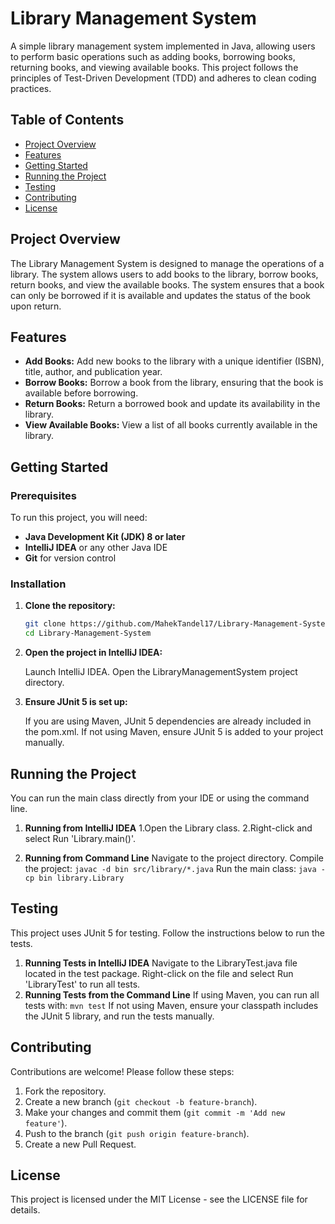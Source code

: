 # Library Management System

A simple library management system implemented in Java, allowing users to perform basic operations such as adding books, borrowing books, returning books, and viewing available books. This project follows the principles of Test-Driven Development (TDD) and adheres to clean coding practices.

## Table of Contents

- [Project Overview](#project-overview)
- [Features](#features)
- [Getting Started](#getting-started)
- [Running the Project](#running-the-project)
- [Testing](#testing)
- [Contributing](#contributing)
- [License](#license)

## Project Overview

The Library Management System is designed to manage the operations of a library. The system allows users to add books to the library, borrow books, return books, and view the available books. The system ensures that a book can only be borrowed if it is available and updates the status of the book upon return.

## Features

- **Add Books:** Add new books to the library with a unique identifier (ISBN), title, author, and publication year.
- **Borrow Books:** Borrow a book from the library, ensuring that the book is available before borrowing.
- **Return Books:** Return a borrowed book and update its availability in the library.
- **View Available Books:** View a list of all books currently available in the library.

## Getting Started

### Prerequisites

To run this project, you will need:

- **Java Development Kit (JDK) 8 or later**
- **IntelliJ IDEA** or any other Java IDE
- **Git** for version control

### Installation

1. **Clone the repository:**

   ```bash
   git clone https://github.com/MahekTandel17/Library-Management-System.git
   cd Library-Management-System
   
2. **Open the project in IntelliJ IDEA:**
   
    Launch IntelliJ IDEA.
    Open the LibraryManagementSystem project directory.
   
3. **Ensure JUnit 5 is set up:**
   
     If you are using Maven, JUnit 5 dependencies are already included in the pom.xml.
     If not using Maven, ensure JUnit 5 is added to your project manually.

## Running the Project
You can run the main class directly from your IDE or using the command line.

1. **Running from IntelliJ IDEA**
1.Open the Library class.
2.Right-click and select Run 'Library.main()'.

2. **Running from Command Line**
   Navigate to the project directory.
   Compile the project:
    `javac -d bin src/library/*.java`
   Run the main class:
    `java -cp bin library.Library`

## Testing
This project uses JUnit 5 for testing. Follow the instructions below to run the tests.

1. **Running Tests in IntelliJ IDEA**
   Navigate to the LibraryTest.java file located in the test package.
   Right-click on the file and select Run 'LibraryTest' to run all tests.
2. **Running Tests from the Command Line**
   If using Maven, you can run all tests with:
   `mvn test`
   If not using Maven, ensure your classpath includes the JUnit 5 library, and run the tests manually.

## Contributing
Contributions are welcome! Please follow these steps:

1. Fork the repository.
2. Create a new branch (`git checkout -b feature-branch`).
3. Make your changes and commit them (`git commit -m 'Add new feature'`).
4. Push to the branch (`git push origin feature-branch`).
5. Create a new Pull Request.

## License
This project is licensed under the MIT License - see the LICENSE file for details.










